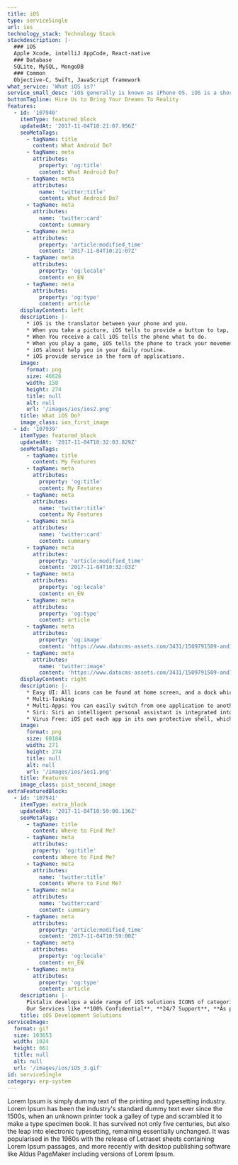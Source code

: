 ```yaml
---
title: iOS
type: serviceSingle
url: ios
technology_stack: Technology Stack
stackdescription: |-
  ### iOS
  Apple Xcode, intelliJ AppCode, React-native
  ### Database
  SQLite, MySQL, MongoDB
  ### Common
  Objective-C, Swift, JavaScript framework
what_service: 'What iOS is?'
service_small_desc: 'iOS generally is known as iPhone OS. iOS is a short form of iPhone Operating System. iOS is created and developed by Apple Inc. exclusively for its hardware. iOS is used to run Apple’s devices, iPads, iPhones, iPods, Mac. After Android iOS is the second most popular mobile operating system. The iOS user interface is based on direct manipulation, using multi-touch gestures. Sliders, switches, and buttons are the Interface control elements. iOS kernel is hybrid. iOS can also be used for developing a desktop operating system for MAC. iOS utilizes a multi-touch interface where simple gestures are used to operate the device, like swiping your finger across the screen to move to the next page or pinching your fingers to zoom out.'
buttonTagline: Hire Us to Bring Your Dreams To Reality
features:
  - id: '107940'
    itemType: featured_block
    updatedAt: '2017-11-04T10:21:07.956Z'
    seoMetaTags:
      - tagName: title
        content: What Android Do?
      - tagName: meta
        attributes:
          property: 'og:title'
          content: What Android Do?
      - tagName: meta
        attributes:
          name: 'twitter:title'
          content: What Android Do?
      - tagName: meta
        attributes:
          name: 'twitter:card'
          content: summary
      - tagName: meta
        attributes:
          property: 'article:modified_time'
          content: '2017-11-04T10:21:07Z'
      - tagName: meta
        attributes:
          property: 'og:locale'
          content: en_EN
      - tagName: meta
        attributes:
          property: 'og:type'
          content: article
    displayContent: left
    description: |-
      * iOS is the translator between your phone and you.
      * When you take a picture, iOS tells to provide a button to tap, and iOS tells the phone what to do on button tap.
      * When You receive a call iOS tells the phone what to do.
      * When you play a game, iOS tells the phone to track your movement.
      * iOS almost help you in your daily routine.   
      * iOS provide service in the form of applications.
    image:
      format: png
      size: 46626
      width: 158
      height: 274
      title: null
      alt: null
      url: '/images/ios/ios2.png'
    title: What iOS Do?
    image_class: ios_first_image
  - id: '107939'
    itemType: featured_block
    updatedAt: '2017-11-04T10:32:03.829Z'
    seoMetaTags:
      - tagName: title
        content: My Features
      - tagName: meta
        attributes:
          property: 'og:title'
          content: My Features
      - tagName: meta
        attributes:
          name: 'twitter:title'
          content: My Features
      - tagName: meta
        attributes:
          name: 'twitter:card'
          content: summary
      - tagName: meta
        attributes:
          property: 'article:modified_time'
          content: '2017-11-04T10:32:03Z'
      - tagName: meta
        attributes:
          property: 'og:locale'
          content: en_EN
      - tagName: meta
        attributes:
          property: 'og:type'
          content: article
      - tagName: meta
        attributes:
          property: 'og:image'
          content: 'https://www.datocms-assets.com/3431/1509791509-and1-1.png?'
      - tagName: meta
        attributes:
          name: 'twitter:image'
          content: 'https://www.datocms-assets.com/3431/1509791509-and1-1.png?'
    displayContent: right
    description: |-
      * Easy UI: All icons can be found at home screen, and a dock which consists all frequently used or favorite apps at the bottom of the screen.
      * Multi-Tasking
      * Multi-Apps: You can easily switch from one application to another.
      * Siri: Siri an intelligent personal assistant is integrated into OS to help you in a better way.
      * Virus Free: iOS put each app in its own protective shell, which keeps other apps from tampering with them. This makes it impossible for a virus to infect apps on a mobile operating system.
    image:
      format: png
      size: 60184
      width: 271
      height: 274
      title: null
      alt: null
      url: '/images/ios/ios1.png'
    title: Features
    image_class: pist_second_image
extraFeaturedBlock:
  - id: '107941'
    itemType: extra_block
    updatedAt: '2017-11-04T10:59:00.136Z'
    seoMetaTags:
      - tagName: title
        content: Where to Find Me?
      - tagName: meta
        attributes:
        property: 'og:title'
        content: Where to Find Me?
      - tagName: meta
        attributes:
          name: 'twitter:title'
          content: Where to Find Me?
      - tagName: meta
        attributes:
          name: 'twitter:card'
          content: summary
      - tagName: meta
        attributes:
          property: 'article:modified_time'
          content: '2017-11-04T10:59:00Z'
      - tagName: meta
        attributes:
          property: 'og:locale'
          content: en_EN
      - tagName: meta
        attributes:
          property: 'og:type'
          content: article
    description: |-
      Pistalix develops a wide range of iOS solutions ICONS of categories (like games, social network, health, travel, etc.)
      Our Services like **100% Confidential**, **24/7 Support**, **As per your dreams**, **Affordable Services**, **Services for Multiple Devices** and **Persistent Client Interaction**
    title: iOS Development Solutions
serviceImage:
  format: gif
  size: 103653
  width: 1024
  height: 661
  title: null
  alt: null
  url: '/images/ios/iOS_3.gif'
id: serviceSingle
category: erp-system
---
```


Lorem Ipsum is simply dummy text of the printing and typesetting industry. Lorem Ipsum has been the industry's standard dummy text ever since the 1500s, when an unknown printer took a galley of type and scrambled it to make a type specimen book. It has survived not only five centuries, but also the leap into electronic typesetting, remaining essentially unchanged. It was popularised in the 1960s with the release of Letraset sheets containing Lorem Ipsum passages, and more recently with desktop publishing software like Aldus PageMaker including versions of Lorem Ipsum.
